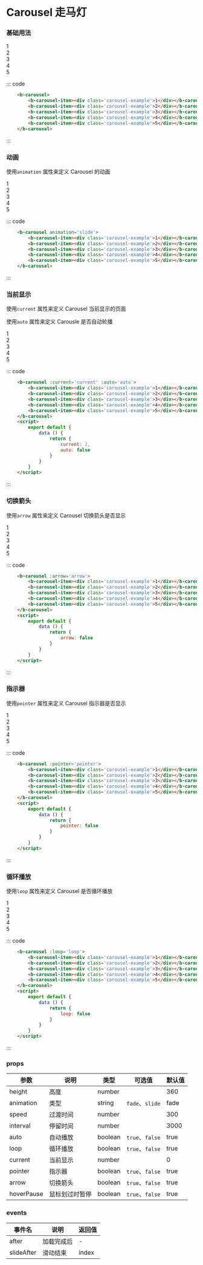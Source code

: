 # Carousel 走马灯

### 基础用法

<div class='example'>
    <div class='example-box'>
        <b-carousel>
            <b-carousel-item><div class='carousel-example'>1</div></b-carousel-item>
            <b-carousel-item><div class='carousel-example'>2</div></b-carousel-item>
            <b-carousel-item><div class='carousel-example'>3</div></b-carousel-item>
            <b-carousel-item><div class='carousel-example'>4</div></b-carousel-item>
            <b-carousel-item><div class='carousel-example'>5</div></b-carousel-item>
        </b-carousel>
    </div>

::: code
```html
    <b-carousel>
        <b-carousel-item><div class='carousel-example'>1</div></b-carousel-item>
        <b-carousel-item><div class='carousel-example'>2</div></b-carousel-item>
        <b-carousel-item><div class='carousel-example'>3</div></b-carousel-item>
        <b-carousel-item><div class='carousel-example'>4</div></b-carousel-item>
        <b-carousel-item><div class='carousel-example'>5</div></b-carousel-item>
    </b-carousel>
```
:::
</div>

### 动画

使用```animation``` 属性来定义 Carousel 的动画

<div class='example'>
    <div class='example-box'>
        <b-carousel animation='slide'>
            <b-carousel-item><div class='carousel-example'>1</div></b-carousel-item>
            <b-carousel-item><div class='carousel-example'>2</div></b-carousel-item>
            <b-carousel-item><div class='carousel-example'>3</div></b-carousel-item>
            <b-carousel-item><div class='carousel-example'>4</div></b-carousel-item>
            <b-carousel-item><div class='carousel-example'>5</div></b-carousel-item>
        </b-carousel>
    </div>

::: code
```html
    <b-carousel animation='slide'>
        <b-carousel-item><div class='carousel-example'>1</div></b-carousel-item>
        <b-carousel-item><div class='carousel-example'>2</div></b-carousel-item>
        <b-carousel-item><div class='carousel-example'>3</div></b-carousel-item>
        <b-carousel-item><div class='carousel-example'>4</div></b-carousel-item>
        <b-carousel-item><div class='carousel-example'>5</div></b-carousel-item>
    </b-carousel>
```
:::
</div>

### 当前显示

使用```current``` 属性来定义 Carousel 当前显示的页面

使用```auto``` 属性来定义 Carousle 是否自动轮播

<div class='example'>
    <div class='example-box'>
        <b-carousel :current='2' :auto='false'>
            <b-carousel-item><div class='carousel-example'>1</div></b-carousel-item>
            <b-carousel-item><div class='carousel-example'>2</div></b-carousel-item>
            <b-carousel-item><div class='carousel-example'>3</div></b-carousel-item>
            <b-carousel-item><div class='carousel-example'>4</div></b-carousel-item>
            <b-carousel-item><div class='carousel-example'>5</div></b-carousel-item>
        </b-carousel>
    </div>

::: code
```html
    <b-carousel :current='current' :auto='auto'>
        <b-carousel-item><div class='carousel-example'>1</div></b-carousel-item>
        <b-carousel-item><div class='carousel-example'>2</div></b-carousel-item>
        <b-carousel-item><div class='carousel-example'>3</div></b-carousel-item>
        <b-carousel-item><div class='carousel-example'>4</div></b-carousel-item>
        <b-carousel-item><div class='carousel-example'>5</div></b-carousel-item>
    </b-carousel>
    <script>
        export default {
            data () {
                return {
                    current: 2,
                    auto: false
                }
            }
        }
    </script>
```
:::
</div>

### 切换箭头

使用```arrow``` 属性来定义 Carousel 切换箭头是否显示

<div class='example'>
    <div class='example-box'>
        <b-carousel :arrow='false'>
            <b-carousel-item><div class='carousel-example'>1</div></b-carousel-item>
            <b-carousel-item><div class='carousel-example'>2</div></b-carousel-item>
            <b-carousel-item><div class='carousel-example'>3</div></b-carousel-item>
            <b-carousel-item><div class='carousel-example'>4</div></b-carousel-item>
            <b-carousel-item><div class='carousel-example'>5</div></b-carousel-item>
        </b-carousel>
    </div>

::: code
```html
    <b-carousel :arrow='arrow'>
        <b-carousel-item><div class='carousel-example'>1</div></b-carousel-item>
        <b-carousel-item><div class='carousel-example'>2</div></b-carousel-item>
        <b-carousel-item><div class='carousel-example'>3</div></b-carousel-item>
        <b-carousel-item><div class='carousel-example'>4</div></b-carousel-item>
        <b-carousel-item><div class='carousel-example'>5</div></b-carousel-item>
    </b-carousel>
    <script>
        export default {
            data () {
                return {
                    arrow: false
                }
            }
        }
    </script>
```
:::
</div>

### 指示器

使用```pointer``` 属性来定义 Carousel 指示器是否显示

<div class='example'>
    <div class='example-box'>
        <b-carousel :pointer='false'>
            <b-carousel-item><div class='carousel-example'>1</div></b-carousel-item>
            <b-carousel-item><div class='carousel-example'>2</div></b-carousel-item>
            <b-carousel-item><div class='carousel-example'>3</div></b-carousel-item>
            <b-carousel-item><div class='carousel-example'>4</div></b-carousel-item>
            <b-carousel-item><div class='carousel-example'>5</div></b-carousel-item>
        </b-carousel>
    </div>

::: code
```html
    <b-carousel :pointer='pointer'>
        <b-carousel-item><div class='carousel-example'>1</div></b-carousel-item>
        <b-carousel-item><div class='carousel-example'>2</div></b-carousel-item>
        <b-carousel-item><div class='carousel-example'>3</div></b-carousel-item>
        <b-carousel-item><div class='carousel-example'>4</div></b-carousel-item>
        <b-carousel-item><div class='carousel-example'>5</div></b-carousel-item>
    </b-carousel>
    <script>
        export default {
            data () {
                return {
                    pointer: false
                }
            }
        }
    </script>
```
:::
</div>

### 循环播放

使用```loop``` 属性来定义 Carousel 是否循环播放

<div class='example'>
    <div class='example-box'>
        <b-carousel :loop='false'>
            <b-carousel-item><div class='carousel-example'>1</div></b-carousel-item>
            <b-carousel-item><div class='carousel-example'>2</div></b-carousel-item>
            <b-carousel-item><div class='carousel-example'>3</div></b-carousel-item>
            <b-carousel-item><div class='carousel-example'>4</div></b-carousel-item>
            <b-carousel-item><div class='carousel-example'>5</div></b-carousel-item>
        </b-carousel>
    </div>

::: code
```html
    <b-carousel :loop='loop'>
        <b-carousel-item><div class='carousel-example'>1</div></b-carousel-item>
        <b-carousel-item><div class='carousel-example'>2</div></b-carousel-item>
        <b-carousel-item><div class='carousel-example'>3</div></b-carousel-item>
        <b-carousel-item><div class='carousel-example'>4</div></b-carousel-item>
        <b-carousel-item><div class='carousel-example'>5</div></b-carousel-item>
    </b-carousel>
    <script>
        export default {
            data () {
                return {
                    loop: false
                }
            }
        }
    </script>
```
:::
</div>

### props
| 参数 | 说明 | 类型 | 可选值 | 默认值 |
| ---- | ---- | ---- | ---- | ---- |
| height | 高度   | number  |  | 360 |
| animation | 类型 | string | `fade`、`slide` | fade |
| speed | 过渡时间 | number |  | 300 |
| interval | 停留时间 | number |  | 3000 |
| auto | 自动播放 | boolean | `true`、`false` | true |
| loop | 循环播放 | boolean | `true`、`false` | true |
| current | 当前显示 | number |  | 0 |
| pointer | 指示器 | boolean | `true`、`false` | true |
| arrow | 切换箭头 | boolean | `true`、`false` | true |
| hoverPause | 鼠标划过时暂停 | boolean | `true`、`false` | true |

### events
| 事件名 | 说明	| 返回值 |
| ---- | ---- | ---- |
| after | 加载完成后 | - |
| slideAfter | 滑动结束 | index |

